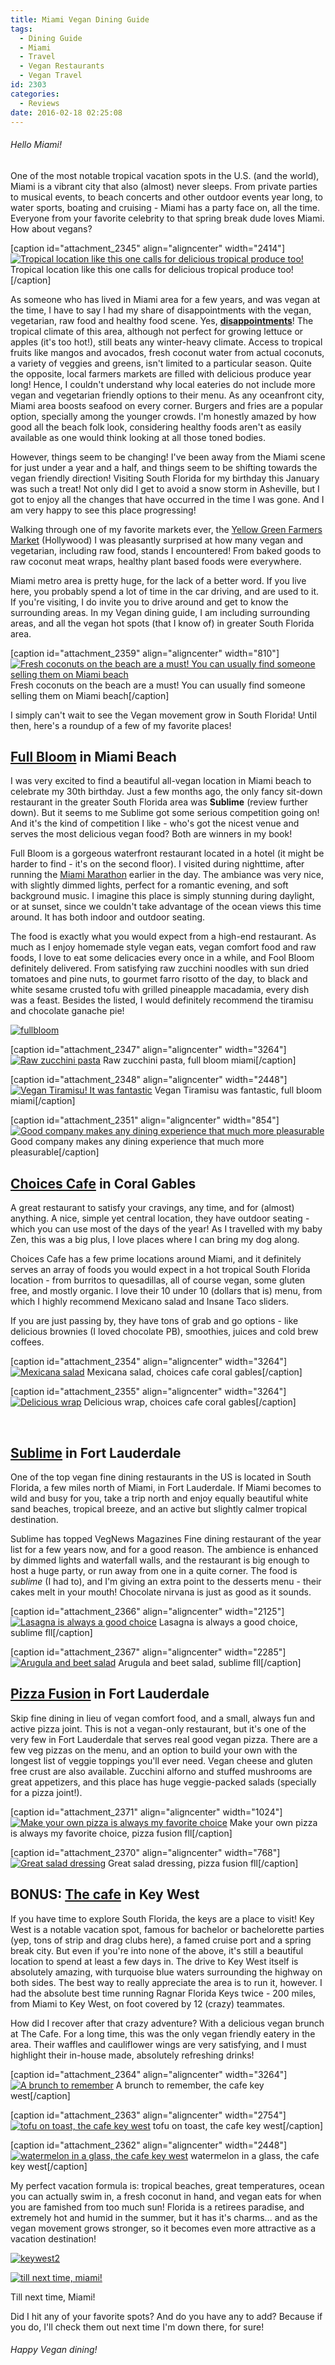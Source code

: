 ```yaml
---
title: Miami Vegan Dining Guide
tags:
  - Dining Guide
  - Miami
  - Travel
  - Vegan Restaurants
  - Vegan Travel
id: 2303
categories:
  - Reviews
date: 2016-02-18 02:25:08
---
```


###### Hello Miami!

One of the most notable tropical vacation spots in the U.S. (and the world), Miami is a vibrant city that also (almost) never sleeps. From private&nbsp;parties to musical&nbsp;events, to beach concerts&nbsp;and other outdoor events year long, to water sports, boating and cruising - Miami has a party face on, all the time. Everyone from your favorite celebrity to that spring break dude loves Miami. How about vegans?

[caption id="attachment_2345" align="aligncenter" width="2414"][![Tropical location like this one calls for delicious tropical produce too!](http://girlintheraw.com/wp-content/uploads/2016/02/miamidining.jpg)](http://girlintheraw.com/wp-content/uploads/2016/02/miamidining.jpg) Tropical location like this one calls for delicious tropical produce too![/caption]

As someone who has lived in Miami area for a few years, and was vegan at the time, I have to say I had my share of disappointments with the vegan, vegetarian, raw food and healthy food scene. Yes, <span style="text-decoration: underline;">**disappointments**</span>! The tropical climate of this area, although not perfect for growing lettuce or apples (it's too hot!), still beats any winter-heavy climate. Access to tropical fruits like mangos and avocados, fresh coconut water from actual coconuts, a variety of veggies and greens, isn't limited to a particular season. Quite the opposite, local farmers markets are filled with delicious produce year long! Hence, I couldn't understand why local eateries do not include more vegan and vegetarian friendly options to their menu. As any oceanfront city, Miami area boosts seafood on every corner. Burgers and fries are a popular option, specially among the younger crowds. I'm honestly amazed by how good all the beach folk look, considering healthy foods aren't as easily available as one would think looking at all those toned bodies.&nbsp;

However, things seem to be changing! I've been away from the Miami scene for just under a year and a half, and things seem to be shifting towards the vegan friendly direction! Visiting South Florida for my birthday this January was such a treat! Not only did I get to avoid a snow storm in Asheville, but I got to enjoy all the changes that have occurred in the time I was gone. And I am very happy to see this place progressing!

Walking through one of my favorite markets ever, the [Yellow Green Farmers Market](http://www.ygfarmersmarket.com/)&nbsp;(Hollywood)&nbsp;I was pleasantly surprised at how many vegan and vegetarian, including raw food, stands I encountered! From baked goods to raw coconut meat wraps, healthy plant based foods were everywhere.

Miami metro area is pretty&nbsp;huge, for the lack of a better word. If you live here, you probably spend a lot of time in the car driving, and are used to it. If you're visiting, I do invite you to drive around and get to know the surrounding areas. In my Vegan dining guide, I am including surrounding areas, and all the vegan hot spots (that I know of) in greater South Florida area.

[caption id="attachment_2359" align="aligncenter" width="810"][![Fresh coconuts on the beach are a must! You can usually find someone selling them on Miami beach](http://girlintheraw.com/wp-content/uploads/2016/02/coconutwater1.jpg)](http://girlintheraw.com/wp-content/uploads/2016/02/coconutwater1.jpg) Fresh coconuts on the beach are a must! You can usually find someone selling them on Miami beach[/caption]

I simply can't wait to see the Vegan movement grow in South Florida! Until then, here's a roundup of a few of my favorite places!

## [Full Bloom](http://www.fullbloomvegan.com/) in Miami Beach

I was very excited to find a beautiful all-vegan location in Miami beach to celebrate my 30th birthday. Just a few months ago, the only fancy sit-down restaurant in the greater South Florida area was **Sublime** (review further down). But it seems to me Sublime got some serious competition going on! And it's the kind of competition I like - who's got the nicest venue and serves the most delicious vegan food? Both are winners in my book!

Full Bloom is a gorgeous waterfront restaurant located in a hotel (it might be harder to find - it's on the second floor). I visited during nighttime, after running the [Miami Marathon](http://girlintheraw.com/miami-marathon-race-recap-my-30th-birthday/) earlier in the day. The ambiance was very nice, with slightly dimmed lights, perfect for a romantic evening, and soft background music. I imagine this place is simply stunning during daylight, or at sunset, since we couldn't take advantage of the ocean views this time around. It has both indoor and outdoor seating.&nbsp;

The food is exactly what you would expect from a high-end restaurant. As much as I enjoy homemade style vegan eats, vegan comfort food and raw foods, I love to eat some delicacies every once in a while, and Fool Bloom definitely delivered. From satisfying raw zucchini noodles with sun dried tomatoes and pine nuts, to gourmet farro risotto of the day, to black and white sesame crusted tofu with grilled pineapple macadamia, every dish was a feast. Besides the listed, I would definitely recommend the tiramisu and chocolate ganache pie!

[![fullbloom](http://girlintheraw.com/wp-content/uploads/2016/02/fullbloom.jpg)](http://girlintheraw.com/wp-content/uploads/2016/02/fullbloom.jpg)

[caption id="attachment_2347" align="aligncenter" width="3264"][![Raw zucchini pasta](http://girlintheraw.com/wp-content/uploads/2016/02/fullbloom1.jpg)](http://girlintheraw.com/wp-content/uploads/2016/02/fullbloom1.jpg) Raw zucchini pasta, full bloom miami[/caption]

[caption id="attachment_2348" align="aligncenter" width="2448"][![Vegan Tiramisu! It was fantastic](http://girlintheraw.com/wp-content/uploads/2016/02/fullbloom2.jpg)](http://girlintheraw.com/wp-content/uploads/2016/02/fullbloom2.jpg) Vegan Tiramisu was fantastic, full bloom miami[/caption]

[caption id="attachment_2351" align="aligncenter" width="854"][![Good company makes any dining experience that much more pleasurable](http://girlintheraw.com/wp-content/uploads/2016/02/fullbloom5.jpg)](http://girlintheraw.com/wp-content/uploads/2016/02/fullbloom5.jpg) Good company makes any dining experience that much more pleasurable[/caption]

## [Choices Cafe](http://www.choicescafemiami-coralgables.com/) in Coral Gables&nbsp;

A great restaurant to satisfy your cravings, any time, and for (almost) anything. A nice, simple yet central location, they have outdoor seating - which you can use most of the days of the year! As I travelled with my baby Zen, this was a big plus, I love places where I can bring my dog along.

Choices Cafe has a few prime locations around Miami, and it definitely serves an array of foods you would expect in a hot tropical South Florida location - from burritos to quesadillas, all of course vegan, some gluten free, and mostly organic. I love their 10 under 10 (dollars that is) menu, from which I highly recommend Mexicano salad and Insane Taco sliders.&nbsp;

If you are just passing by, they have tons of grab and go options - like delicious brownies (I loved chocolate PB), smoothies, juices and cold brew coffees.&nbsp;

[caption id="attachment_2354" align="aligncenter" width="3264"][![Mexicana salad](http://girlintheraw.com/wp-content/uploads/2016/02/choicescafe2-e1455723020238.jpg)](http://girlintheraw.com/wp-content/uploads/2016/02/choicescafe2-e1455723020238.jpg) Mexicana salad, choices cafe coral gables[/caption]

[caption id="attachment_2355" align="aligncenter" width="3264"][![Delicious wrap](http://girlintheraw.com/wp-content/uploads/2016/02/choicescafe1.jpg)](http://girlintheraw.com/wp-content/uploads/2016/02/choicescafe1.jpg) Delicious wrap, choices cafe coral gables[/caption]

&nbsp;

## [Sublime](http://www.sublimerestaurant.com/) in Fort Lauderdale&nbsp;

One of the top vegan fine dining restaurants in the US is located in South Florida, a few miles north of Miami, in Fort Lauderdale. If Miami becomes to wild and busy for you, take a trip north and enjoy equally beautiful white sand beaches, tropical breeze, and an active but slightly calmer tropical destination.&nbsp;

Sublime has topped VegNews Magazines Fine dining restaurant of the year list for a few years now, and for a good reason. The ambience is enhanced by dimmed lights and waterfall walls, and the restaurant is big enough to host a huge party, or run away from one in a quite corner. The food is _sublime_ (I had to), and I'm giving an extra point to the desserts menu - their cakes melt in your mouth! Chocolate nirvana is just as good as it sounds.&nbsp;

[caption id="attachment_2366" align="aligncenter" width="2125"][![Lasagna is always a good choice](http://girlintheraw.com/wp-content/uploads/2016/02/sublime2-1.jpg)](http://girlintheraw.com/wp-content/uploads/2016/02/sublime2-1.jpg) Lasagna is always a good choice, sublime fll[/caption]

[caption id="attachment_2367" align="aligncenter" width="2285"][![Arugula and beet salad ](http://girlintheraw.com/wp-content/uploads/2016/02/sumblime1.jpg)](http://girlintheraw.com/wp-content/uploads/2016/02/sumblime1.jpg) Arugula and beet salad, sublime fll[/caption]

## [Pizza Fusion](http://pizzafusion.com/) in Fort Lauderdale&nbsp;

Skip fine dining in lieu&nbsp;of vegan comfort food, and a small, always fun and active pizza joint. This is not a vegan-only restaurant, but it's one of the very few in Fort Lauderdale that serves real good vegan pizza. There are a few veg pizzas on the menu, and an option to build your own with the longest list of veggie toppings you'll ever need. Vegan cheese and gluten free crust are also available. Zucchini alforno and stuffed mushrooms are great appetizers, and this place has huge veggie-packed salads (specially for a pizza joint!).

[caption id="attachment_2371" align="aligncenter" width="1024"][![Make your own pizza is always my favorite choice](http://girlintheraw.com/wp-content/uploads/2016/02/pizzafushion3.jpg)](http://girlintheraw.com/wp-content/uploads/2016/02/pizzafushion3.jpg) Make your own pizza is always my favorite choice, pizza fusion&nbsp;fll[/caption]

[caption id="attachment_2370" align="aligncenter" width="768"][![Great salad dressing ](http://girlintheraw.com/wp-content/uploads/2016/02/pizzafushion4.jpg)](http://girlintheraw.com/wp-content/uploads/2016/02/pizzafushion4.jpg) Great salad dressing, pizza fusion fll[/caption]

## BONUS: [The cafe](http://www.thecafekw.com/) in Key West

If you have time to explore South Florida, the keys are a place to visit! Key West is a notable vacation spot, famous&nbsp;for bachelor or bachelorette parties (yep, tons of strip and drag clubs here), a famed cruise port and a spring break city. But even if you're into none of the above, it's still a beautiful location to spend at least a few days in. The drive to Key West itself is absolutely amazing, with turquoise blue waters surrounding the highway on both sides. The best way to really appreciate the area is to run it, however. I had the absolute best time running Ragnar Florida Keys twice - 200 miles, from Miami to Key West, on foot covered by 12 (crazy) teammates.&nbsp;

How did I recover after that crazy adventure? With a delicious vegan brunch at The Cafe. For a long time, this was the only vegan friendly eatery in the area. Their waffles and cauliflower wings are very satisfying, and I must highlight their in-house made, absolutely refreshing drinks!

[caption id="attachment_2364" align="aligncenter" width="3264"][![A brunch to remember ](http://girlintheraw.com/wp-content/uploads/2016/02/keywest1.jpg)](http://girlintheraw.com/wp-content/uploads/2016/02/keywest1.jpg) A brunch to remember, the cafe key west[/caption]

[caption id="attachment_2363" align="aligncenter" width="2754"][![tofu on toast, the cafe key west](http://girlintheraw.com/wp-content/uploads/2016/02/keywest3.jpg)](http://girlintheraw.com/wp-content/uploads/2016/02/keywest3.jpg) tofu on toast, the cafe key west[/caption]

[caption id="attachment_2362" align="aligncenter" width="2448"][![watermelon in a glass, the cafe key west](http://girlintheraw.com/wp-content/uploads/2016/02/keywest4.jpg)](http://girlintheraw.com/wp-content/uploads/2016/02/keywest4.jpg) watermelon in a glass, the cafe key west[/caption]

My perfect vacation formula is: tropical beaches, great temperatures, ocean you can actually swim in, a fresh coconut in hand, and vegan eats for when you are famished from too much sun! Florida is a retirees paradise, and extremely hot and humid in the summer, but it has it's charms... and as the vegan movement grows stronger, so it becomes even more attractive as a vacation destination!

[![keywest2](http://girlintheraw.com/wp-content/uploads/2016/02/keywest2.jpg)](http://girlintheraw.com/wp-content/uploads/2016/02/keywest2.jpg)

[![till next time, miami!](http://girlintheraw.com/wp-content/uploads/2016/02/coconutwater2.jpg)](http://girlintheraw.com/wp-content/uploads/2016/02/coconutwater2.jpg)

Till next time, Miami!

Did I hit any of your favorite spots? And do you have any to add? Because if you do, I'll check them out next time I'm down there, for sure!&nbsp;

###### Happy Vegan dining!&nbsp;

&nbsp;

&nbsp;
